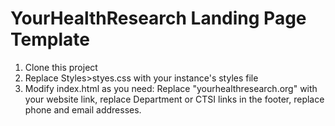 # YourHealthResearch Landing Page Template

1. Clone this project
2. Replace Styles>styes.css with your instance's styles file
3. Modify index.html as you need: Replace "yourhealthresearch.org" with your website link, replace Department or CTSI links in the footer, replace phone and email addresses.
